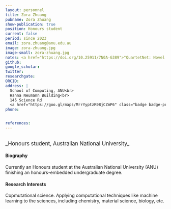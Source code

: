 ```yaml
---
layout: personnel
title: Zora Zhuang
pubname: Zora Zhuang
show-publication: true
position: Honours student
current: false
period: since 2023
email: zora.zhuang@anu.edu.au
image: zora-zhuang.jpg
image-small: zora-zhuang.jpg
notes: <a href="https://doi.org/10.25911/7N0A-G389">"QuartetNet: Novel Phylogenetic Quartet Tree Reconstruction Using Neural Networks"</a> (Honours thesis)
github:
google_scholar: 
twitter: 
researchgate: 
ORCID: 
address: |
  School of Computing, ANU<br>
  Hanna Neumann Building<br>
  145 Science Rd
  <a href="https://goo.gl/maps/MrrYyptzR98jCZmP6" class="badge badge-primary"><i class="fa fa-map-marker"></i> map</a><br>
phone: 


references:
---
```

<br>
<big>_Honours student, Australian National University_</big>


#### Biography

Currently an Honours student at the Australian National University (ANU) finishing an honours-embedded undergraduate degree.  

#### Research Interests

Copmutational science. Applying computational techniques like machine learning to the sciences, including chemistry, material science, biology, etc. 


